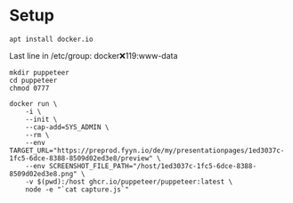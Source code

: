 # Setup

    apt install docker.io

Last line in /etc/group: docker:x:119:www-data

    mkdir puppeteer
    cd puppeteer
    chmod 0777
 
    docker run \
        -i \
        --init \
        --cap-add=SYS_ADMIN \
        --rm \
        --env TARGET_URL="https://preprod.fyyn.io/de/my/presentationpages/1ed3037c-1fc5-6dce-8388-8509d02ed3e8/preview" \
        --env SCREENSHOT_FILE_PATH="/host/1ed3037c-1fc5-6dce-8388-8509d02ed3e8.png" \
        -v $(pwd):/host ghcr.io/puppeteer/puppeteer:latest \
        node -e "`cat capture.js`"
